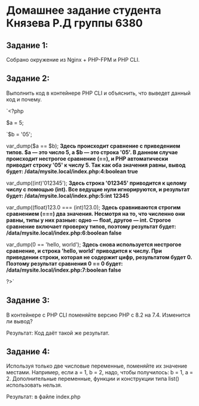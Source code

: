 # Домашнее задание студента Князева Р.Д группы 6380

## Задание 1:
Собрано окружение из Nginx + PHP-FPM и PHP CLI.

## Задание 2:
Выполнить код в контейнере PHP CLI и объяснить, что выведет данный код и почему.

`<?php

$a = 5;

`$b = '05';

var_dump($a == $b); **Здесь происходит сравнение с приведением типов. $a — это число 5, а $b — это строка '05'. В данном случае происходит нестрогое сравнение (==), и PHP автоматически приводит строку '05' к числу 5. Так как оба значения равны, вывод будет:
/data/mysite.local/index.php:4:boolean true**

var_dump((int)'012345'); **Здесь строка '012345' приводится к целому числу с помощью (int). Все ведущие нули игнорируются, и результат будет:
/data/mysite.local/index.php:5:int 12345**

var_dump((float)123.0 === (int)123.0); **Здесь сравниваются строгим сравнением (===) два значения. Несмотря на то, что численно они равны, типы у них разные: одно — float, другое — int. Строгое сравнение включает проверку типов, поэтому результат будет:
/data/mysite.local/index.php:6:boolean false**

var_dump(0 == 'hello, world'); **Здесь снова используется нестрогое сравнение, и строка 'hello, world' приводится к числу. При приведении строки, которая не содержит цифр, результатом будет 0. Поэтому результат сравнения 0 == 0 будет:
/data/mysite.local/index.php:7:boolean false**

?>`

## Задание 3:
В контейнере с PHP CLI поменяйте версию PHP с 8.2 на 7.4. Изменится ли вывод?

Результат: Код даёт такой же результат.

## Задание 4:

Используя только две числовые переменные, поменяйте их значение местами. Например, если a = 1, b = 2, надо, чтобы получилось: b = 1, a = 2. Дополнительные переменные, функции и конструкции типа list() использовать нельзя.

Результат: в файле index.php